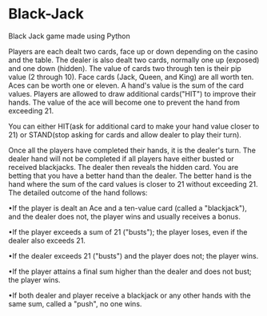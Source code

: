 # Black-Jack
Black Jack game made using Python

Players are each dealt two cards, face up or down depending on the casino and the table. The dealer is also dealt two cards, normally one up (exposed) and one down (hidden). 
The value of cards two through ten is their pip value (2 through 10). Face cards (Jack, Queen, and King) are all worth ten.
Aces can be worth one or eleven. A hand's value is the sum of the card values. Players are allowed to draw additional cards("HIT") to improve their hands. The value of the ace will become one to prevent the hand from exceeding 21.

You can either HIT(ask for additional card to make your hand value closer to 21) or STAND(stop asking for cards and allow dealer to play their turn).

Once all the players have completed their hands, it is the dealer's turn. The dealer hand will not be completed if all players have either busted or received blackjacks. The dealer then reveals the hidden card. You are betting that you have a better hand than the dealer. The better hand is the hand where the sum of the card values is closer to 21 without exceeding 21. 
The detailed outcome of the hand follows:

•If the player is dealt an Ace and a ten-value card (called a "blackjack"), and the dealer does not, the player wins and usually receives a bonus.

•If the player exceeds a sum of 21 ("busts"); the player loses, even if the dealer also exceeds 21.

•If the dealer exceeds 21 ("busts") and the player does not; the player wins.

•If the player attains a final sum higher than the dealer and does not bust; the player wins.

•If both dealer and player receive a blackjack or any other hands with the same sum, called a "push", no one wins.
